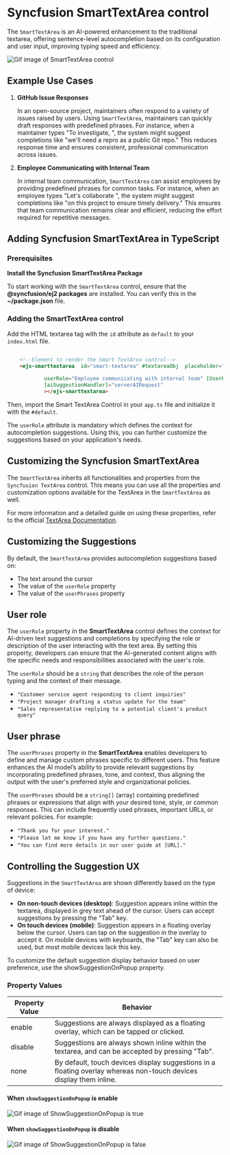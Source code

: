 # Syncfusion SmartTextArea control

The `SmartTextArea` is an AI-powered enhancement to the traditional textarea, offering sentence-level autocompletion based on its configuration and user input, improving typing speed and efficiency.

![Gif image of SmartTextArea control](./gif-images/smart-textarea.gif)

## Example Use Cases

1. **GitHub Issue Responses**

   In an open-source project, maintainers often respond to a variety of issues raised by users. Using `SmartTextArea`, maintainers can quickly draft responses with predefined phrases. For instance, when a maintainer types "To investigate, ", the system might suggest completions like "we'll need a repro as a public Git repo." This reduces response time and ensures consistent, professional communication across issues.

2. **Employee Communicating with Internal Team**

   In internal team communication, `SmartTextArea` can assist employees by providing predefined phrases for common tasks. For instance, when an employee types "Let's collaborate ", the system might suggest completions like "on this project to ensure timely delivery." This ensures that team communication remains clear and efficient, reducing the effort required for repetitive messages.

## Adding Syncfusion SmartTextArea in TypeScript

### Prerequisites

**Install the Syncfusion SmartTextArea Package**

To start working with the `SmartTextArea` control, ensure that the **@syncfusion/ej2 packages** are installed. You can verify this in the **~/package.json** file.

### Adding the SmartTextArea control

Add the HTML textarea tag with the `id` attribute as `default` to your `index.html` file.

```html

    <!--Element to render the Smart TextArea control-->
    <ejs-smarttextarea  id="smart-textarea" #textareaObj  placeholder="Enter your queries here" floatLabelType="Auto" rows="5"
     
            userRole="Employee communicating with internal team" [UserPhrases]="defaulPreset" (created)="created()"
            [aiSuggestionHandler]="serverAIRequest"
            ></ejs-smarttextarea>

```

Then, import the Smart TextArea Control in your `app.ts` file and initialize it with the `#default`.

The `userRole` attribute is mandatory which defines the context for autocompletion suggestions. Using this, you can further customize the suggestions based on your application's needs.

## Customizing the Syncfusion SmartTextArea

The `SmartTextArea` inherits all functionalities and properties from the `Syncfusion TextArea` control. This means you can use all the properties and customization options available for the TextArea in the `SmartTextArea` as well.

For more information and a detailed guide on using these properties, refer to the official [TextArea Documentation](https://ej2.syncfusion.com/angular/documentation/textarea/getting-started/quick-start).

## Customizing the Suggestions

By default, the `SmartTextArea` provides autocompletion suggestions based on:

- The text around the cursor
- The value of the `userRole` property
- The value of the `userPhrases` property

## User role

The `userRole` property in the **SmartTextArea** control defines the context for AI-driven text suggestions and completions by specifying the role or description of the user interacting with the text area. By setting this property, developers can ensure that the AI-generated content aligns with the specific needs and responsibilities associated with the user's role.

The `userRole` should be a `string` that describes the role of the person typing and the context of their message.

- `"Customer service agent responding to client inquiries"`
- `"Project manager drafting a status update for the team"`
- `"Sales representative replying to a potential client's product query"`

## User phrase

The `userPhrases` property in the **SmartTextArea** enables developers to define and manage custom phrases specific to different users. This feature enhances the AI model’s ability to provide relevant suggestions by incorporating predefined phrases, tone, and context, thus aligning the output with the user's preferred style and organizational policies.

The `userPhrases` should be a `string[]` (array) containing predefined phrases or expressions that align with your desired tone, style, or common responses. This can include frequently used phrases, important URLs, or relevant policies. For example:

- `"Thank you for your interest."`
- `"Please let me know if you have any further questions."`
- `"You can find more details in our user guide at [URL]."`

## Controlling the Suggestion UX

Suggestions in the `SmartTextArea` are shown differently based on the type of device:

- **On non-touch devices (desktop)**: Suggestion appears inline within the textarea, displayed in grey text ahead of the cursor. Users can accept suggestions by pressing the "Tab" key.
- **On touch devices (mobile)**: Suggestion appears in a floating overlay below the cursor. Users can tap on the suggestion in the overlay to accept it. On mobile devices with keyboards, the "Tab" key can also be used, but most mobile devices lack this key.

To customize the default suggestion display behavior based on user preference, use the showSuggestionOnPopup property.

### Property Values

<table>
  <thead>
    <tr>
      <th>Property Value</th>
      <th>Behavior</th>
    </tr>
  </thead>
  <tbody>
    <tr>
      <td>enable</td>
      <td>Suggestions are always displayed as a floating overlay, which can be tapped or clicked.</td>
    </tr>
    <tr>
      <td>disable</td>
      <td>Suggestions are always shown inline within the textarea, and can be accepted by pressing "Tab".</td>
    </tr>
    <tr>
      <td>none</td>
      <td>By default, touch devices display suggestions in a floating overlay whereas non-touch devices display them inline.</td>
    </tr>
  </tbody>
</table>

#### When `showSuggestionOnPopup` is enable

![Gif image of ShowSuggestionOnPopup is true](./gif-images/suggestion-onpopup.gif)

#### When `showSuggestionOnPopup` is disable

![Gif image of ShowSuggestionOnPopup is false](./gif-images/suggestion-inline.gif)
